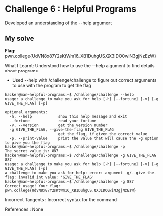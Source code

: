 # Challenge 6 : Helpful Programs

Developed an understanding of the --help argument

## My solve

**Flag:** pwn.college{UdVN8x87Y2sKtWm16_XB1DuhgUS.QX3IDO0wiN3gjNzEzW}

What I Learnt: Understood how to use the --help argument to find details about programs

- Used --help with /challenge/challenge to figure out correct arguments to use with the program to get the flag

```
hacker@man~helpful-programs:~$ /challenge/challenge --help
usage: a challenge to make you ask for help [-h] [--fortune] [-v] [-g GIVE_THE_FLAG] [-p]

optional arguments:
  -h, --help            show this help message and exit
  --fortune             read your fortune
  -v, --version         get the version number
  -g GIVE_THE_FLAG, --give-the-flag GIVE_THE_FLAG
                        get the flag, if given the correct value
  -p, --print-value     print the value that will cause the -g option to give you the flag
hacker@man~helpful-programs:~$ /challenge/challenge -p
The secret value is: 887
hacker@man~helpful-programs:~$ /challenge/challenge -g GIVE_THE_FLAG 887
usage: a challenge to make you ask for help [-h] [--fortune] [-v] [-g GIVE_THE_FLAG] [-p]
a challenge to make you ask for help: error: argument -g/--give-the-flag: invalid int value: 'GIVE_THE_FLAG'
hacker@man~helpful-programs:~$ /challenge/challenge -g 887
Correct usage! Your flag: pwn.college{UdVN8x87Y2sKtWm16_XB1DuhgUS.QX3IDO0wiN3gjNzEzW}
```

Incorrect Tangents :
Incorrect syntax for the command

References :
None
